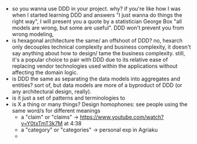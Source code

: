 - so you wanna use DDD in your project. why? if you're like how I was when I started learning DDD and answers "I just wanna do things the right way", I will present you a quote by a statistician George Box "all models are wrong, but some are useful". DDD won't prevent you from wrong modeling, 
- is hexagonal architecture the same/ an offshoot of DDD? no, hexarch only decouples technical complexity and business complexity, it doesn't say anything about how to design/ tame the business complexity. still, it's a popular choice to pair with DDD due to its relative ease of replacing vendor technologies used within the applications without affecting the domain logic.
- is DDD the same as separating the data models into aggregates and entities? sort of, but data models are more of a byproduct of DDD (or any architectural design, really).
- is it just a set of patterns and terminologies to
- is X a thing or many things? Design homophones:  see people using the same word/s for different meanings
	- a "claim" or "claims" -> https://www.youtube.com/watch?v=Y0txTmT3k7M at 4:38
	- a "category" or "categories" -> personal exp in Agriaku
	- 